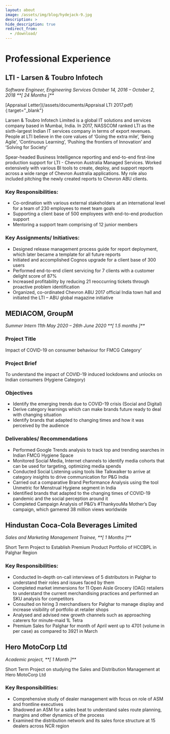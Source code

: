 ```yaml
---
layout: about
image: /assets/img/blog/hydejack-9.jpg
description: >
hide_description: true
redirect_from:
  - /download/
---
```


# Professional Experience


## LTI - Larsen & Toubro Infotech

<em>
Software Engineer,
Engineering Services
October 14, 2016 – October 2, 2018 
**[ 24 Months ]**
</em>

[Appraisal Letter](/assets/documents/Appraisal LTI 2017.pdf){:target="_blank"}

Larsen & Toubro Infotech Limited is a global IT solutions and services company based in Mumbai, India. In 2017, NASSCOM ranked LTI as the sixth-largest Indian IT services company in terms of export revenues. People at LTI believe in the core values of ‘Going the extra mile’, ‘Being Agile’, ‘Continuous Learning’, ‘Pushing the frontiers of Innovation’ and ‘Solving for Society’

Spear-headed Business Intelligence reporting and end-to-end first-line production support for LTI - Chevron Australia Managed Services. Worked extensively with various BI tools to create, deploy, and support reports across a wide range of Chevron Australia applications. My role also included pitching the newly created reports to Chevron ABU clients.

### Key Responsibilities:
- Co-ordination with various external stakeholders at an international level for a team of 230 employees to meet team goals 
- Supporting a client base of 500 employees with end-to-end production support 
- Mentoring a support team comprising of 12 junior members 

### Key Assignments/ Initiatives: 
- Designed release management process guide for report deployment, which later became a template for all future reports
- Initiated and accomplished Cognos upgrade for a client base of 300 users  
- Performed end-to-end client servicing for 7 clients with a customer delight score of 87%
- Increased profitability by reducing 21 reoccurring tickets through proactive problem identification
- Organized, co-ordinated Chevron ABU 2017 official India town hall and initiated the LTI – ABU global magazine initiative 


## MEDIACOM, GroupM

<em>
Summer Intern
11th May 2020 – 26th June 2020 
**[ 1.5 months ]**
</em>

### Project Title 
Impact of COVID-19 on consumer behaviour for FMCG Category’

### Project Brief 
To understand the impact of COVID-19 induced lockdowns and unlocks on Indian consumers (Hygiene Category)

### Objectives
- Identify the emerging trends due to COVID-19 crisis (Social and Digital)
- Derive category learnings which can make brands future ready to deal with changing situation  
- Identify brands that adapted to changing times and how it was perceived by the audience 

### Deliverables/ Recommendations
- Performed Google Trends analysis to track top and trending searches in Indian FMCG Hygiene Space  
- Monitored Social Media, Internet channels to identify media cohorts that can be used for targeting, optimizing media spends 
- Conducted Social Listening using tools like Talkwalker to arrive at category insights to drive communication for P&G India 
- Carried out a comparative Brand Performance Analysis using the tool Unmetric for Menstrual Hygiene segment in India   
- Identified brands that adapted to the changing times of COVID-19 pandemic and the social perception around it 
- Completed Campaign Analysis of P&G’s #ThankyouMa Mother’s Day campaign, which garnered 38 million views worldwide


## Hindustan Coca-Cola Beverages Limited

<em>
Sales and Marketing Management Trainee, 
**[ 1 Months ]**
</em>

Short Term Project to Establish Premium Product Portfolio of HCCBPL in Palghar Region  

### Key Responsibilities:
- Conducted In-depth on-call interviews of 5 distributors in Palghar to understand their roles and issues faced by them 
- Completed market immersions for 11 Open Aisle Grocery (OAG) retailers to understand the current merchandising practices  and performed an SKU analysis for competitors
- Consulted on hiring 3 merchandisers for Palghar to manage display and increase visibility of portfolio at retailer shops
- Analysed and advised new growth channels such as approaching caterers for minute-maid 1L Tetra 
- Premium Sales for Palghar for month of April went up to 4701 (volume in per case) as compared to 3921 in March 


## Hero MotoCorp Ltd 

<em>
Academic project, 
**[ 1 Month ]**
</em>

Short Term Project on studying the Sales and Distribution Management at Hero MotoCorp Ltd 

### Key Responsibilities:
-	Comprehensive study of dealer management with focus on role of ASM and frontline executives
-	Shadowed an ASM for a sales beat to understand sales route planning, margins and other dynamics of the process
-	Examined the distribution network and its sales force structure at 15 dealers across NCR region

